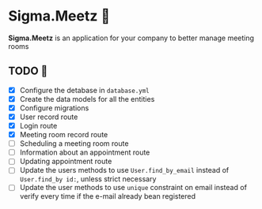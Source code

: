 # Sigma.Meetz 👥 
__Sigma.Meetz__ is an application for your company to better manage meeting rooms

## TODO 🔨
- [X] Configure the detabase in `database.yml`
- [X] Create the data models for all the entities
- [X] Configure migrations
- [X] User record route
- [X] Login route
- [X] Meeting room record route
- [ ] Scheduling a meeting room route 
- [ ] Information about an appointment route 
- [ ] Updating appointment route
- [ ] Update the users methods to use `User.find_by_email` instead of `User.find_by id:`, unless strict necessary
- [ ] Update the user methods to use `unique` constraint on email instead of verify every time if the e-mail already bean registered

